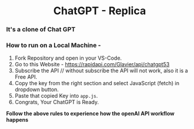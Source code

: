 <h1 align="center">ChatGPT - Replica</h1>
<h3>It's a clone of Chat GPT</h3>

### How to run on a Local Machine -
1. Fork Repository and open in your VS-Code.
2. Go to this Website - https://rapidapi.com/Glavier/api/chatgpt53 
3. Subscribe the API // without subscribe the API will not work, also it is a Free API.
4. Copy the key from the right section and select JavaScript (fetch) in dropdown button.
5. Paste that copied Key into `app.js`. 
6. Congrats, Your ChatGPT is Ready.

**Follow the above rules to experience how the openAI API workflow happens**